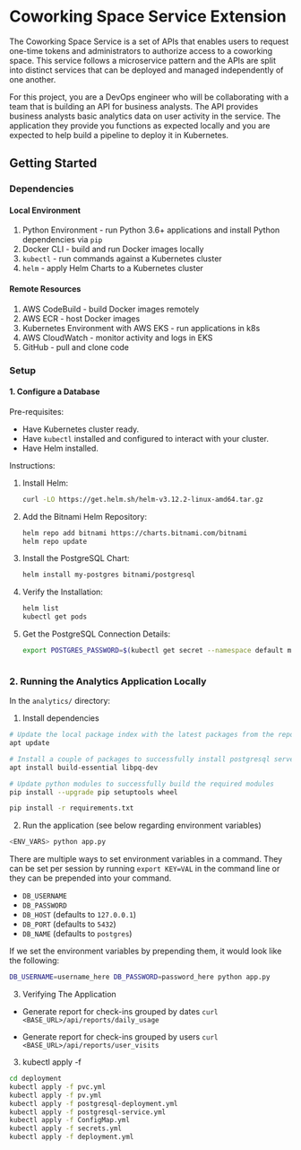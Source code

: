 # Coworking Space Service Extension
The Coworking Space Service is a set of APIs that enables users to request one-time tokens and administrators to authorize access to a coworking space. This service follows a microservice pattern and the APIs are split into distinct services that can be deployed and managed independently of one another.

For this project, you are a DevOps engineer who will be collaborating with a team that is building an API for business analysts. The API provides business analysts basic analytics data on user activity in the service. The application they provide you functions as expected locally and you are expected to help build a pipeline to deploy it in Kubernetes.

## Getting Started

### Dependencies
#### Local Environment
1. Python Environment - run Python 3.6+ applications and install Python dependencies via `pip`
2. Docker CLI - build and run Docker images locally
3. `kubectl` - run commands against a Kubernetes cluster
4. `helm` - apply Helm Charts to a Kubernetes cluster

#### Remote Resources
1. AWS CodeBuild - build Docker images remotely
2. AWS ECR - host Docker images
3. Kubernetes Environment with AWS EKS - run applications in k8s
4. AWS CloudWatch - monitor activity and logs in EKS
5. GitHub - pull and clone code

### Setup
#### 1. Configure a Database
Pre-requisites:
- Have Kubernetes cluster ready.
- Have `kubectl` installed and configured to interact with your cluster.
- Have Helm installed.

Instructions:
1. Install Helm:
   ```bash
   curl -LO https://get.helm.sh/helm-v3.12.2-linux-amd64.tar.gz
   ```
2. Add the Bitnami Helm Repository:
    ```bash
   helm repo add bitnami https://charts.bitnami.com/bitnami
   helm repo update
   ```
3. Install the PostgreSQL Chart:
   ```bash
   helm install my-postgres bitnami/postgresql
   ```
4. Verify the Installation:
   ```bash
   helm list
   kubectl get pods
   ```
5. Get the PostgreSQL Connection Details:
   ```bash
   export POSTGRES_PASSWORD=$(kubectl get secret --namespace default my-postgres-postgresql -o jsonpath="{.data.postgres-password}" | base64 --decode)
```

```
### 2. Running the Analytics Application Locally
In the `analytics/` directory:

1. Install dependencies
```bash
# Update the local package index with the latest packages from the repositories
apt update

# Install a couple of packages to successfully install postgresql server locally
apt install build-essential libpq-dev

# Update python modules to successfully build the required modules
pip install --upgrade pip setuptools wheel

pip install -r requirements.txt
```
2. Run the application (see below regarding environment variables)
```bash
<ENV_VARS> python app.py
```

There are multiple ways to set environment variables in a command. They can be set per session by running `export KEY=VAL` in the command line or they can be prepended into your command.

* `DB_USERNAME`
* `DB_PASSWORD`
* `DB_HOST` (defaults to `127.0.0.1`)
* `DB_PORT` (defaults to `5432`)
* `DB_NAME` (defaults to `postgres`)

If we set the environment variables by prepending them, it would look like the following:
```bash
DB_USERNAME=username_here DB_PASSWORD=password_here python app.py
```

3. Verifying The Application
* Generate report for check-ins grouped by dates
`curl <BASE_URL>/api/reports/daily_usage`

* Generate report for check-ins grouped by users
`curl <BASE_URL>/api/reports/user_visits`

3. kubectl apply -f
```bash
cd deployment
kubectl apply -f pvc.yml
kubectl apply -f pv.yml
kubectl apply -f postgresql-deployment.yml
kubectl apply -f postgresql-service.yml
kubectl apply -f ConfigMap.yml
kubectl apply -f secrets.yml
kubectl apply -f deployment.yml
